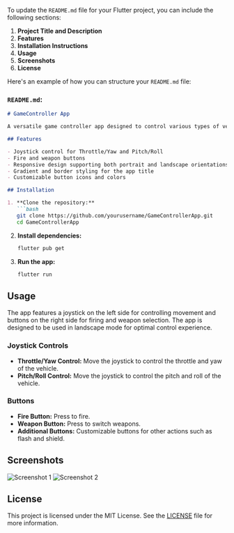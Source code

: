 To update the `README.md` file for your Flutter project, you can include the following sections:

1. **Project Title and Description**
2. **Features**
3. **Installation Instructions**
4. **Usage**
5. **Screenshots**
6. **License**

Here's an example of how you can structure your `README.md` file:

### `README.md`:
```markdown
# GameController App

A versatile game controller app designed to control various types of vehicles such as cars, robots, planes, boats, and drones. The app features intuitive joystick controls and buttons for firing and weapon selection.

## Features

- Joystick control for Throttle/Yaw and Pitch/Roll
- Fire and weapon buttons
- Responsive design supporting both portrait and landscape orientations
- Gradient and border styling for the app title
- Customizable button icons and colors

## Installation

1. **Clone the repository:**
   ```bash
   git clone https://github.com/yourusername/GameControllerApp.git
   cd GameControllerApp
   ```

2. **Install dependencies:**
   ```bash
   flutter pub get
   ```

3. **Run the app:**
   ```bash
   flutter run
   ```

## Usage

The app features a joystick on the left side for controlling movement and buttons on the right side for firing and weapon selection. The app is designed to be used in landscape mode for optimal control experience.

### Joystick Controls

- **Throttle/Yaw Control:** Move the joystick to control the throttle and yaw of the vehicle.
- **Pitch/Roll Control:** Move the joystick to control the pitch and roll of the vehicle.

### Buttons

- **Fire Button:** Press to fire.
- **Weapon Button:** Press to switch weapons.
- **Additional Buttons:** Customizable buttons for other actions such as flash and shield.

## Screenshots

![Screenshot 1](path/to/screenshot1.png)
![Screenshot 2](path/to/screenshot2.png)

## License

This project is licensed under the MIT License. See the [LICENSE](LICENSE) file for more information.
